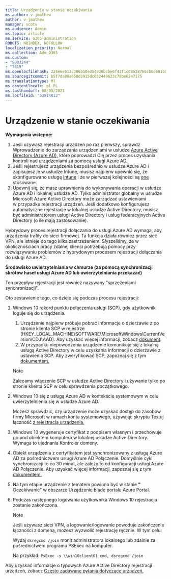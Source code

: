 ```yaml
---
title: Urządzenie w stanie oczekiwania
ms.author: v-jmathew
author: v-jmathew
manager: scotv
ms.audience: Admin
ms.topic: article
ms.service: o365-administration
ROBOTS: NOINDEX, NOFOLLOW
localization_priority: Normal
ms.collection: Adm_O365
ms.custom:
- "9003244"
- "7319"
ms.openlocfilehash: 224e6e613c306b50e354930bcbe6f43f1c08528766cb6e681b0e9826b2d55a4d
ms.sourcegitcommit: b5f7da89a650d2915dc652449623c78be6247175
ms.translationtype: MT
ms.contentlocale: pl-PL
ms.lasthandoff: 08/05/2021
ms.locfileid: "53914013"
---
```

# <a name="device-in-pending-state"></a>Urządzenie w stanie oczekiwania

**Wymagania wstępne:**

1. Jeśli używasz rejestracji urządzeń po raz pierwszy, sprawdź Wprowadzenie do zarządzania urządzeniami w usłudze [Azure Active Directory (Azure AD),](https://docs.microsoft.com/azure/active-directory/devices/overview?WT.mc_id=Portal-Microsoft_Azure_Support) które poprowadzi Cię przez proces uzyskania kontroli nad urządzeniami za pomocą usługi Azure AD.
2. Jeśli rejestrujesz urządzenia bezpośrednio w usłudze Azure AD i zapisujesz je w usłudze Intune, musisz najpierw upewnić się, że skonfigurowano usługę [Intune](https://docs.microsoft.com/mem/intune/enrollment/device-enrollment?WT.mc_id=Portal-Microsoft_Azure_Support) i że w pierwszej kolejności są [one](https://docs.microsoft.com/mem/intune/fundamentals/licenses-assign?WT.mc_id=Portal-Microsoft_Azure_Support) stosowane.
3. Upewnij się, że masz uprawnienia do wykonywania operacji w usłudze Azure AD i lokalnej usłudze AD. Tylko administrator globalny w usłudze Microsoft Azure Active Directory może zarządzać ustawieniami w przypadku rejestracji urządzeń. Jeśli dodatkowo konfigurujesz automatyczne rejestracje w lokalnej usłudze Active Directory, musisz być administratorem usługi Active Directory i usług federacyjnych Active Directory (o ile mają zastosowanie).

Hybrydowy proces rejestracji dołączania do usługi Azure AD wymaga, aby urządzenia trafiły do sieci firmowej. Ta funkcja działa również przez sieć VPN, ale istnieje do tego kilka zastrzeżeniem. Słyszeliśmy, że w okolicznościach pracy zdalnej klienci potrzebują pomocy przy rozwiązywaniu problemów z hybrydowym procesem rejestracji dołączania do usługi Azure AD.

**Środowisko uwierzytelniania w chmurze (za pomocą synchronizacji skrótów haseł usługi Azure AD lub uwierzytelniania przekazać)**

Ten przepływ rejestracji jest również nazywany "sprzężeniami synchronizacji".

Oto zestawienie tego, co dzieje się podczas procesu rejestracji:

1. Windows 10 rekord punktu połączenia usługi (SCP), gdy użytkownik loguje się do urządzenia.

    1. Urządzenie najpierw próbuje pobrać informacje o dzierżawie z po stronie klienta SCP w rejestrze [HKEY_LOCAL_MACHINE\SOFTWARE\Microsoft\Windows\CurrentVersion\CDJ\AAD]. Aby uzyskać więcej informacji, zobacz [dokument](https://docs.microsoft.com/azure/active-directory/devices/hybrid-azuread-join-control).
    1. W przypadku niepowodzenia urządzenie komunikuje się z lokalną usługą Active Directory w celu uzyskania informacji o dzierżawie z ustawienia SCP. Aby zweryfikować SCP, zapoznaj się z tym [dokumentem.](https://docs.microsoft.com/azure/active-directory/devices/hybrid-azuread-join-manual#configure-a-service-connection-point)

    > [!NOTE]
    > Zalecamy włączenie SCP w usłudze Active Directory i używanie tylko po stronie klienta SCP w celu sprawdzenia początkowego.

2. Windows 10 się z usługą Azure AD w kontekście systemowym w celu uwierzytelnienia się w usłudze Azure AD.

    Możesz sprawdzić, czy urządzenie może uzyskać dostęp do zasobów firmy Microsoft w ramach konta systemowego, używając skryptu Testuj łączność [z rejestracją urządzenia.](https://gallery.technet.microsoft.com/Test-Device-Registration-3dc944c0)

3. Windows 10 wygeneruje certyfikat z podpisem własnym i przechowuje go pod obiektem komputera w lokalnej usłudze Active Directory. Wymaga to ujednania Kontroler domeny.

4. Obiekt urządzenia z certyfikatem jest synchronizowany z usługą Azure AD za pośrednictwem usługi Azure AD Połączenie. Domyślnie cykl synchronizacji to co 30 minut, ale zależy to od konfiguracji usługi Azure AD Połączenie. Aby uzyskać więcej informacji, zapoznaj się z tym [dokumentem.](https://docs.microsoft.com/azure/active-directory/hybrid/how-to-connect-sync-configure-filtering#organizational-unitbased-filtering)

5. Na tym etapie urządzenie z tematem powinno być w stanie **"** Oczekiwanie" w obszarze Urządzenie blade portalu Azure Portal.

6. Podczas następnego logowania użytkownika Windows 10 rejestracja zostanie zakończona.

    > [!NOTE]
    > Jeśli używasz sieci VPN, a logowanie/logowanie powoduje zakończenie łączności z domeną, możesz wyzwolić rejestrację ręcznie. W tym celu:
    >
    > Wydaj `dsregcmd /join` monit administratora lokalnego lub zdalnie za pośrednictwem programu PSExec na komputer.
    >
    > Na przykład: `PsExec -s \\win10client01 cmd, dsregcmd /join`

Aby uzyskać informacje o typowych Azure Active Directory rejestracji urządzeń, zobacz [Często zadawane pytania dotyczące urządzeń.](https://docs.microsoft.com/azure/active-directory/devices/faq)
